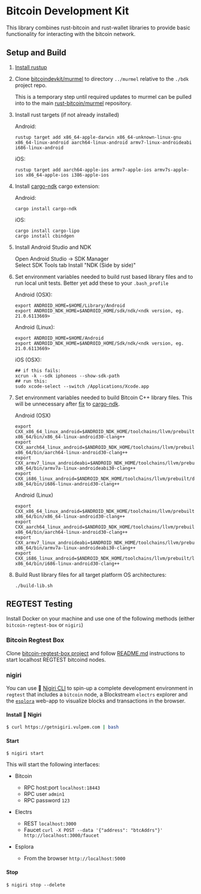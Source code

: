 Bitcoin Development Kit
=======================

This library combines rust-bitcoin and rust-wallet libraries to provide basic functionality for interacting with the 
bitcoin network.

## Setup and Build

1. [Install rustup](https://www.rust-lang.org/learn/get-started)

1. Clone [bitcoindevkit/murmel](https://github.com/bitcoindevkit/murmel) to directory `../murmel` relative to the 
`./bdk` project repo.

   This is a temporary step until required updates to murmel can be pulled into to the main 
   [rust-bitcoin/murmel](https://github.com/rust-bitcoin/murmel) repository. 

1. Install rust targets (if not already installed)
   
   Android: 
      ```
      rustup target add x86_64-apple-darwin x86_64-unknown-linux-gnu x86_64-linux-android aarch64-linux-android armv7-linux-androideabi i686-linux-android
      ```
      
      iOS:
      ```
      rustup target add aarch64-apple-ios armv7-apple-ios armv7s-apple-ios x86_64-apple-ios i386-apple-ios
      ```
   
1. Install [cargo-ndk](https://docs.rs/crate/cargo-ndk/0.6.1) cargo extension:
   
   Android:
   ```
   cargo install cargo-ndk
   ```

   iOS:
   ```
   cargo install cargo-lipo
   cargo install cbindgen
   ```

1. Install Android Studio and NDK
 
   Open Android Studio -> SDK Manager  
   Select SDK Tools tab
   Install "NDK (Side by side)" 

1. Set environment variables needed to build rust based library files and
   to run local unit tests. Better yet add these to your `.bash_profile`

    Android (OSX):
    ```
    export ANDROID_HOME=$HOME/Library/Android
    export ANDROID_NDK_HOME=$ANDROID_HOME/sdk/ndk/<ndk version, eg. 21.0.6113669>
    ```
   
    Android (Linux):
    ```
    export ANDROID_HOME=$HOME/Android
    export ANDROID_NDK_HOME=$ANDROID_HOME/Sdk/ndk/<ndk version, eg. 21.0.6113669>
    ```

    iOS (OSX):
    ```
    ## if this fails:
    xcrun -k --sdk iphoneos --show-sdk-path
    ## run this:
    sudo xcode-select --switch /Applications/Xcode.app
    ```

1. Set environment variables needed to build Bitcoin C++ library files. This will be unnecessary after [fix](https://github.com/bbqsrc/cargo-ndk/pull/7) to [cargo-ndk](https://docs.rs/crate/cargo-ndk/0.6.1).

   Android (OSX) 
   ```
   export CXX_x86_64_linux_android=$ANDROID_NDK_HOME/toolchains/llvm/prebuilt/darwin-x86_64/bin/x86_64-linux-android30-clang++
   export CXX_aarch64_linux_android=$ANDROID_NDK_HOME/toolchains/llvm/prebuilt/darwin-x86_64/bin/aarch64-linux-android30-clang++
   export CXX_armv7_linux_androideabi=$ANDROID_NDK_HOME/toolchains/llvm/prebuilt/darwin-x86_64/bin/armv7a-linux-androideabi30-clang++
   export CXX_i686_linux_android=$ANDROID_NDK_HOME/toolchains/llvm/prebuilt/darwin-x86_64/bin/i686-linux-android30-clang++
   ```
   
   Android (Linux)
   ```
   export CXX_x86_64_linux_android=$ANDROID_NDK_HOME/toolchains/llvm/prebuilt/linux-x86_64/bin/x86_64-linux-android30-clang++
   export CXX_aarch64_linux_android=$ANDROID_NDK_HOME/toolchains/llvm/prebuilt/linux-x86_64/bin/aarch64-linux-android30-clang++
   export CXX_armv7_linux_androideabi=$ANDROID_NDK_HOME/toolchains/llvm/prebuilt/linux-x86_64/bin/armv7a-linux-androideabi30-clang++
   export CXX_i686_linux_android=$ANDROID_NDK_HOME/toolchains/llvm/prebuilt/linux-x86_64/bin/i686-linux-android30-clang++
   ```
   

1. Build Rust library files for all target platform OS architectures:
    
   ```
   ./build-lib.sh
   ```
   
## REGTEST Testing

Install Docker on your machine and use one of the following methods (either `bitcoin-regtest-box` or `nigiri`)

### Bitcoin Regtest Box

Clone [bitcoin-regtest-box project](https://github.com/bitcoindevkit/bitcoin-regtest-box) and follow
   [README.md](https://github.com/bitcoindevkit/bitcoin-regtest-box/blob/master/README.md) instructions to start 
   localhost REGTEST bitcoind nodes.


### nigiri
You can use 🍣 [Nigiri CLI](https://github.com/vulpemventures/nigiri) to spin-up a complete development environment in `regtest` that includes a `bitcoin` node, a Blockstream `electrs` explorer and the [`esplora`](https://github.com/blockstream/esplora) web-app to visualize blocks and transactions in the browser.

#### Install 🍣 Nigiri
```bash
$ curl https://getnigiri.vulpem.com | bash
```

#### Start
```
$ nigiri start
```

This will start the following interfaces:

* Bitcoin 
  * RPC host:port `localhost:18443`
  * RPC user `admin1`
  * RPC password `123`

* Electrs
  * REST `localhost:3000`
  * Faucet `curl -X POST --data '{"address": "btcAddrs"}' http://localhost:3000/faucet`

* Esplora
  * From the browser `http://localhost:5000`


#### Stop
```
$ nigiri stop --delete
```
